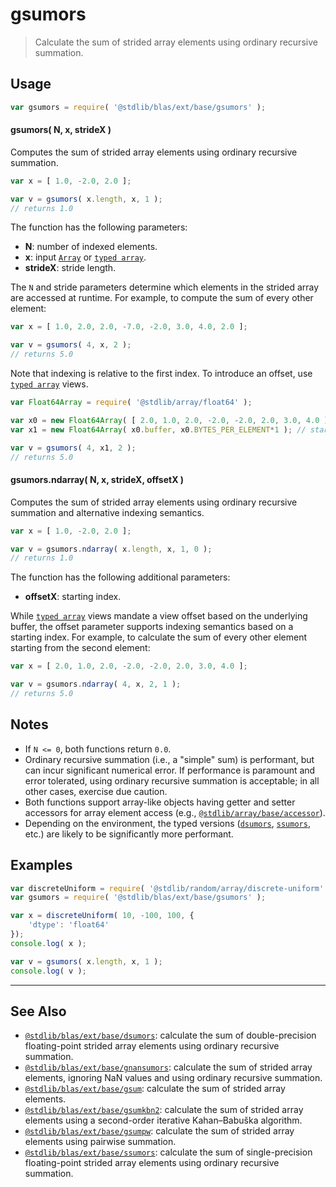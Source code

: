 <!--

@license Apache-2.0

Copyright (c) 2020 The Stdlib Authors.

Licensed under the Apache License, Version 2.0 (the "License");
you may not use this file except in compliance with the License.
You may obtain a copy of the License at

   http://www.apache.org/licenses/LICENSE-2.0

Unless required by applicable law or agreed to in writing, software
distributed under the License is distributed on an "AS IS" BASIS,
WITHOUT WARRANTIES OR CONDITIONS OF ANY KIND, either express or implied.
See the License for the specific language governing permissions and
limitations under the License.

-->

# gsumors

> Calculate the sum of strided array elements using ordinary recursive summation.

<section class="intro">

</section>

<!-- /.intro -->

<section class="usage">

## Usage

```javascript
var gsumors = require( '@stdlib/blas/ext/base/gsumors' );
```

#### gsumors( N, x, strideX )

Computes the sum of strided array elements using ordinary recursive summation.

```javascript
var x = [ 1.0, -2.0, 2.0 ];

var v = gsumors( x.length, x, 1 );
// returns 1.0
```

The function has the following parameters:

-   **N**: number of indexed elements.
-   **x**: input [`Array`][mdn-array] or [`typed array`][mdn-typed-array].
-   **strideX**: stride length.

The `N` and stride parameters determine which elements in the strided array are accessed at runtime. For example, to compute the sum of every other element:

```javascript
var x = [ 1.0, 2.0, 2.0, -7.0, -2.0, 3.0, 4.0, 2.0 ];

var v = gsumors( 4, x, 2 );
// returns 5.0
```

Note that indexing is relative to the first index. To introduce an offset, use [`typed array`][mdn-typed-array] views.

<!-- eslint-disable stdlib/capitalized-comments -->

```javascript
var Float64Array = require( '@stdlib/array/float64' );

var x0 = new Float64Array( [ 2.0, 1.0, 2.0, -2.0, -2.0, 2.0, 3.0, 4.0 ] );
var x1 = new Float64Array( x0.buffer, x0.BYTES_PER_ELEMENT*1 ); // start at 2nd element

var v = gsumors( 4, x1, 2 );
// returns 5.0
```

#### gsumors.ndarray( N, x, strideX, offsetX )

Computes the sum of strided array elements using ordinary recursive summation and alternative indexing semantics.

```javascript
var x = [ 1.0, -2.0, 2.0 ];

var v = gsumors.ndarray( x.length, x, 1, 0 );
// returns 1.0
```

The function has the following additional parameters:

-   **offsetX**: starting index.

While [`typed array`][mdn-typed-array] views mandate a view offset based on the underlying buffer, the offset parameter supports indexing semantics based on a starting index. For example, to calculate the sum of every other element starting from the second element:

```javascript
var x = [ 2.0, 1.0, 2.0, -2.0, -2.0, 2.0, 3.0, 4.0 ];

var v = gsumors.ndarray( 4, x, 2, 1 );
// returns 5.0
```

</section>

<!-- /.usage -->

<section class="notes">

## Notes

-   If `N <= 0`, both functions return `0.0`.
-   Ordinary recursive summation (i.e., a "simple" sum) is performant, but can incur significant numerical error. If performance is paramount and error tolerated, using ordinary recursive summation is acceptable; in all other cases, exercise due caution.
-   Both functions support array-like objects having getter and setter accessors for array element access (e.g., [`@stdlib/array/base/accessor`][@stdlib/array/base/accessor]).
-   Depending on the environment, the typed versions ([`dsumors`][@stdlib/blas/ext/base/dsumors], [`ssumors`][@stdlib/blas/ext/base/ssumors], etc.) are likely to be significantly more performant.

</section>

<!-- /.notes -->

<section class="examples">

## Examples

<!-- eslint no-undef: "error" -->

```javascript
var discreteUniform = require( '@stdlib/random/array/discrete-uniform' );
var gsumors = require( '@stdlib/blas/ext/base/gsumors' );

var x = discreteUniform( 10, -100, 100, {
    'dtype': 'float64'
});
console.log( x );

var v = gsumors( x.length, x, 1 );
console.log( v );
```

</section>

<!-- /.examples -->

<!-- Section for related `stdlib` packages. Do not manually edit this section, as it is automatically populated. -->

<section class="related">

* * *

## See Also

-   <span class="package-name">[`@stdlib/blas/ext/base/dsumors`][@stdlib/blas/ext/base/dsumors]</span><span class="delimiter">: </span><span class="description">calculate the sum of double-precision floating-point strided array elements using ordinary recursive summation.</span>
-   <span class="package-name">[`@stdlib/blas/ext/base/gnansumors`][@stdlib/blas/ext/base/gnansumors]</span><span class="delimiter">: </span><span class="description">calculate the sum of strided array elements, ignoring NaN values and using ordinary recursive summation.</span>
-   <span class="package-name">[`@stdlib/blas/ext/base/gsum`][@stdlib/blas/ext/base/gsum]</span><span class="delimiter">: </span><span class="description">calculate the sum of strided array elements.</span>
-   <span class="package-name">[`@stdlib/blas/ext/base/gsumkbn2`][@stdlib/blas/ext/base/gsumkbn2]</span><span class="delimiter">: </span><span class="description">calculate the sum of strided array elements using a second-order iterative Kahan–Babuška algorithm.</span>
-   <span class="package-name">[`@stdlib/blas/ext/base/gsumpw`][@stdlib/blas/ext/base/gsumpw]</span><span class="delimiter">: </span><span class="description">calculate the sum of strided array elements using pairwise summation.</span>
-   <span class="package-name">[`@stdlib/blas/ext/base/ssumors`][@stdlib/blas/ext/base/ssumors]</span><span class="delimiter">: </span><span class="description">calculate the sum of single-precision floating-point strided array elements using ordinary recursive summation.</span>

</section>

<!-- /.related -->

<!-- Section for all links. Make sure to keep an empty line after the `section` element and another before the `/section` close. -->

<section class="links">

[mdn-array]: https://developer.mozilla.org/en-US/docs/Web/JavaScript/Reference/Global_Objects/Array

[mdn-typed-array]: https://developer.mozilla.org/en-US/docs/Web/JavaScript/Reference/Global_Objects/TypedArray

[@stdlib/array/base/accessor]: https://github.com/stdlib-js/stdlib/tree/develop/lib/node_modules/%40stdlib/array/base/accessor

<!-- <related-links> -->

[@stdlib/blas/ext/base/dsumors]: https://github.com/stdlib-js/stdlib/tree/develop/lib/node_modules/%40stdlib/blas/ext/base/dsumors

[@stdlib/blas/ext/base/gnansumors]: https://github.com/stdlib-js/stdlib/tree/develop/lib/node_modules/%40stdlib/blas/ext/base/gnansumors

[@stdlib/blas/ext/base/gsum]: https://github.com/stdlib-js/stdlib/tree/develop/lib/node_modules/%40stdlib/blas/ext/base/gsum

[@stdlib/blas/ext/base/gsumkbn2]: https://github.com/stdlib-js/stdlib/tree/develop/lib/node_modules/%40stdlib/blas/ext/base/gsumkbn2

[@stdlib/blas/ext/base/gsumpw]: https://github.com/stdlib-js/stdlib/tree/develop/lib/node_modules/%40stdlib/blas/ext/base/gsumpw

[@stdlib/blas/ext/base/ssumors]: https://github.com/stdlib-js/stdlib/tree/develop/lib/node_modules/%40stdlib/blas/ext/base/ssumors

<!-- </related-links> -->

</section>

<!-- /.links -->
